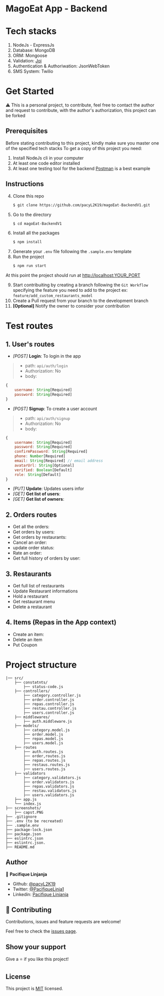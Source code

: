 # MagoEat App - Backend

# Tech stacks

1. NodeJs - ExpressJs
2. Database: MongoDB 
3. ORM: Mongoose
4. Validation: [Joi](https://joi.dev/api/)
5. Authentication & Authoriwation: JsonWebToken
6. SMS System: Twilio

# Get Started

⚠️ This is a personal project, to contribute, feel free to contact the author and request to contribute, with the author's authorization, this project can be forked

## Prerequisites

Before stating contributing to this project, kindly make sure you master one of the specified tech stacks 
To get a copy of this project you need: 

1. Install NodeJs cli in your computer
2. At least one code editor installed
3. At least one testing tool for the backend [Postman](https://www.postman.com/) is a best example

## Instructions

4. Clone this repo
    ``` bash
    $ git clone https://github.com/pacyL2K19/magoEat-BackendV1.git
    ```
5. Go to the directory
    ``` bash
    $ cd magoEat-BackendV1
    ```
6. Install all the packages
    ``` bash
    $ npm install
    ```
7. Generate your `.env` file following the `.sample.env` template
8. Run the project 
    ``` bash
    $ npm run start 
    ```
At this point the project should run at 
[http://localhost:YOUR_PORT](http://localhost:8080)

9. Start contribuiting by creating a branch following the `Git Workflow` specifying the feature you need to add to the project ex: `feature/add_custom_restaurants_model`
10. Create a Pull request from your branch to the development branch
11. **[Optional]** Notify the owner to consider your contribution

# Test routes

## 1. User's routes
- *[POST]* **Login**: To login in the app
> - path: `api/auth/login`
> - Authorization: No
> - body: 
```javascript
{
    username: String[Required]
    password: String[Required]
}
```
- *[POST]* **Signup**: To create a user account
> - path: `api/auth/signup`
> - Authorization: No
> - body: 
```javascript
{
    username: String[Required]
    password: String[Required]
    confirmPassword: String[Required]
    phone: Number[Required]
    email: String[Required] // email address
    avatarUrl: String[Optional]
    verified: Boolean[Default]
    role: String[Default]
}
```
- *[PUT]* **Update**: Updates users infor 
- *[GET]* **Get list of users**:
- *[GET]* **Get list of owners**:

## 2. Orders routes
- Get all the orders:
- Get orders by users:
- Get orders by restaurants:
- Cancel an order: 
- update order status:
- Rate an order:
- Get full history of orders by user:

## 3. Restaurants
- Get full list of restaurants
- Update Restaurant informations 
- Hold a restaurant 
- Get restaurant menu 
- Delete a restaurant

## 4. Items (Repas in the App context)
- Create an item: 
- Delete an item 
- Put Coupon 

# Project structure

    |── src/
        ├── constatnts/
            ├── status-code.js
        ├── controllers/
            ├── category.controller.js
            ├── order.controller.js
            ├── repas.controller.js
            ├── restau.controller.js
            ├── users.controller.js
        ├── middlewares/
            ├── auth.middleware.js
        ├── models/
            ├── category.model.js
            ├── order.model.js
            ├── repas.model.js
            ├── users.model.js
        ├── routes
            ├── auth.routes.js
            ├── order,routes.js
            ├── repas.routes.js
            ├── restaus.routes.js
            ├── users.routes.js
        ├── validators
            ├── category.validators.js
            ├── order.validators.js
            ├── repas.validators.js
            ├── restau.validators.js
            ├── users.validators.js
        ├── app.js
        └── index.js
    ├── screenshots/
        ├── capst.PNG
    ├── .gitignore
    ├── .env (to be recreated)
    ├── .sample.env
    ├── package-lock.json
    ├── package.json
    ├── eslintrc.json
    ├── eslintrc.json.
    ├── README.md

## Author

👤 **Pacifique Linjanja**

- Github: [@pacyL2K19](https://github.com/pacyL2K19)
- Twitter: [@PacifiqueLinja1](https://twitter.com/PacifiqueLinja1)
- Linkedin: [Pacifique Linjanja](https://www.linkedin.com/in/pacifique-linjanja/)


## 🤝 Contributing

Contributions, issues and feature requests are welcome!

Feel free to check the [issues page](https://github.com/pacyL2K19/magoEat-BackendV1/issues).

## Show your support

Give a ⭐️ if you like this project! 

## License

This project is [MIT](lic.url) licensed.

